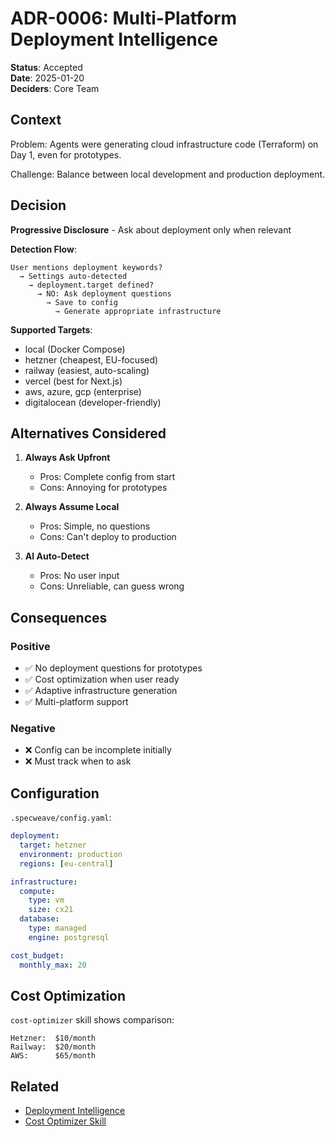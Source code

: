 # ADR-0006: Multi-Platform Deployment Intelligence

**Status**: Accepted  
**Date**: 2025-01-20  
**Deciders**: Core Team  

## Context

Problem: Agents were generating cloud infrastructure code (Terraform) on Day 1, even for prototypes.

Challenge: Balance between local development and production deployment.

## Decision

**Progressive Disclosure** - Ask about deployment only when relevant

**Detection Flow**:
```
User mentions deployment keywords?
  → Settings auto-detected
    → deployment.target defined?
      → NO: Ask deployment questions
        → Save to config
          → Generate appropriate infrastructure
```

**Supported Targets**:
- local (Docker Compose)
- hetzner (cheapest, EU-focused)
- railway (easiest, auto-scaling)
- vercel (best for Next.js)
- aws, azure, gcp (enterprise)
- digitalocean (developer-friendly)

## Alternatives Considered

1. **Always Ask Upfront**
   - Pros: Complete config from start
   - Cons: Annoying for prototypes
   
2. **Always Assume Local**
   - Pros: Simple, no questions
   - Cons: Can't deploy to production
   
3. **AI Auto-Detect**
   - Pros: No user input
   - Cons: Unreliable, can guess wrong

## Consequences

### Positive
- ✅ No deployment questions for prototypes
- ✅ Cost optimization when user ready
- ✅ Adaptive infrastructure generation
- ✅ Multi-platform support

### Negative
- ❌ Config can be incomplete initially
- ❌ Must track when to ask

## Configuration

`.specweave/config.yaml`:
```yaml
deployment:
  target: hetzner
  environment: production
  regions: [eu-central]

infrastructure:
  compute:
    type: vm
    size: cx21
  database:
    type: managed
    engine: postgresql

cost_budget:
  monthly_max: 20
```

## Cost Optimization

`cost-optimizer` skill shows comparison:
```
Hetzner:  $10/month
Railway:  $20/month  
AWS:      $65/month
```

## Related

- [Deployment Intelligence](../../../../CLAUDE.md#deployment-target-intelligence)
- [Cost Optimizer Skill](../../../../src/skills/cost-optimizer/)
